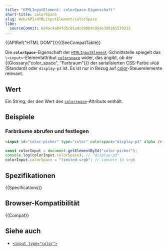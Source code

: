 ```yaml
---
title: "HTMLInputElement: colorSpace-Eigenschaft"
short-title: colorSpace
slug: Web/API/HTMLInputElement/colorSpace
l10n:
  sourceCommit: 6d4ac4a04fd5c01adc690b9c95de3d9261570212
---
```


{{APIRef("HTML DOM")}}{{SeeCompatTable}}

Die **`colorSpace`**-Eigenschaft der [`HTMLInputElement`](/de/docs/Web/API/HTMLInputElement)-Schnittstelle spiegelt das `\<input>`-Elementattribut [`colorspace`](/de/docs/Web/HTML/Reference/Elements/input/color#colorspace) wider, das angibt, ob der {{Glossary("color_space", "Farbraum")}} der serialisierten CSS-Farbe `sRGB` (Standard) oder `display-p3` ist. Es ist nur in Bezug auf [color](/de/docs/Web/HTML/Reference/Elements/input/color)-Steuerelemente relevant.

## Wert

Ein String, der den Wert des [`colorspace`](/de/docs/Web/HTML/Reference/Elements/input/color#colorspace)-Attributs enthält.

## Beispiele

### Farbräume abrufen und festlegen

```html
<input id="color-picker" type="color" colorspace="display-p3" alpha />
```

```js
const colorInput = document.getElementById("color-picker");
console.log(colorInput.colorSpace); // "display-p3"
colorInput.colorSpace = "limited-srgb"; // convert to srgb
```

## Spezifikationen

{{Specifications}}

## Browser-Kompatibilität

{{Compat}}

## Siehe auch

- [`<input type="color">`](/de/docs/Web/HTML/Reference/Elements/input/color)
